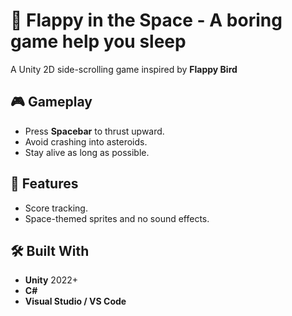 # 🚀 Flappy in the Space - A boring game help you sleep

A Unity 2D side-scrolling game inspired by **Flappy Bird**

## 🎮 Gameplay

- Press **Spacebar** to thrust upward.
- Avoid crashing into asteroids.
- Stay alive as long as possible.

## 🧠 Features

- Score tracking.
- Space-themed sprites and no sound effects.

## 🛠️ Built With

- **Unity** 2022+
- **C#**
- **Visual Studio / VS Code**
